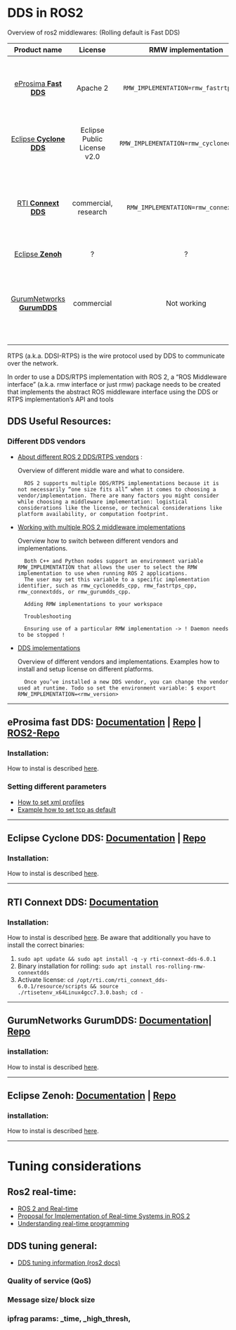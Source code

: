 # DDS in ROS2
Overview of ros2 middlewares: (Rolling default is Fast DDS)

| **Product name**          | **License**                   | **RMW implementation**    |**Status** | **Working?** |
| :-------------------:     | :----------:                  | :----------------------: | :-------------: | :---: |
| [eProsima **Fast DDS**](https://fast-dds.docs.eprosima.com/en/latest/)         | Apache 2                      | ``RMW_IMPLEMENTATION=rmw_fastrtps_cpp``      | Full support. **Default RMW**. Packaged with binary releases.| YES. out of the box|
| [Eclipse **Cyclone DDS**](https://projects.eclipse.org/projects/iot.cyclonedds)       | Eclipse Public License v2.0   | ``RMW_IMPLEMENTATION=rmw_cyclonedds_cpp``      | Full support. Packaged with binary releases. | YES. binary install |
| [RTI **Connext DDS**](https://www.rti.com/products)           | commercial, research          | ``RMW_IMPLEMENTATION=rmw_connextdds``      | Full support. Support included in binaries, but Connext installed separately. | YES. Need to install correct binary and license |
|[Eclipse **Zenoh**](https://zenoh.io/)  |?|?|?|?|
||||||
| [GurumNetworks **GurumDDS**](https://gurum.cc/index_eng)    | commercial                    |  Not working      | Community support. Support included in binaries, but GurumDDS installed separately. |NO. commercial license needed|

RTPS (a.k.a. DDSI-RTPS) is the wire protocol used by DDS to communicate over the network.

In order to use a DDS/RTPS implementation with ROS 2, a “ROS Middleware interface” (a.k.a. rmw interface or just rmw) package needs to be created that implements the abstract ROS middleware interface using the DDS or RTPS implementation’s API and tools

## DDS Useful Resources:

### Different DDS vendors
* [About different ROS 2 DDS/RTPS vendors](https://docs.ros.org/en/rolling/Concepts/About-Different-Middleware-Vendors.html) :  

    Overview of different middle ware and what to considere. 
    
        ROS 2 supports multiple DDS/RTPS implementations because it is not necessarily “one size fits all” when it comes to choosing a vendor/implementation. There are many factors you might consider while choosing a middleware implementation: logistical considerations like the license, or technical considerations like platform availability, or computation footprint.

* [Working with multiple ROS 2 middleware implementations](https://docs.ros.org/en/rolling/How-To-Guides/Working-with-multiple-RMW-implementations.html)

    Overview how to switch between different vendors and implementations.

        Both C++ and Python nodes support an environment variable RMW_IMPLEMENTATION that allows the user to select the RMW implementation to use when running ROS 2 applications.
        The user may set this variable to a specific implementation identifier, such as rmw_cyclonedds_cpp, rmw_fastrtps_cpp, rmw_connextdds, or rmw_gurumdds_cpp.

        Adding RMW implementations to your workspace

        Troubleshooting

        Ensuring use of a particular RMW implementation -> ! Daemon needs to be stopped !

* [DDS implementations](https://docs.ros.org/en/rolling/Installation/DDS-Implementations.html)

    Overview of different vendors and implementations. Examples how to install and setup license on different platforms.

        Once you’ve installed a new DDS vendor, you can change the vendor used at runtime. Todo so set the environment variable: $ export RMW_IMPLEMENTATION=<rmw_version>

***
##  eProsima fast DDS: [Documentation](https://fast-dds.docs.eprosima.com/en/latest/index.html) | [Repo](https://github.com/eProsima/Fast-DDS) | [ROS2-Repo](https://github.com/ros2/rmw_fastrtpsS)


### Installation:
How to instal is described [here](https://docs.ros.org/en/rolling/Installation/DDS-Implementations/Working-with-eProsima-Fast-DDS.html).

### Setting different parameters
* [How to set xml profiles](https://fast-dds.docs.eprosima.com/en/latest/fastdds/xml_configuration/xml_configuration.html#xml-profiles)
* [Example how to set tcp as default](https://answers.ros.org/question/370595/ros2-foxy-nodes-cant-communicate-through-docker-container-border/)




***
##  Eclipse Cyclone DDS: [Documentation](https://cyclonedds.io/docs/) | [Repo](https://github.com/eclipse-cyclonedds/cyclonedds)


### Installation:
How to instal is described [here](https://docs.ros.org/en/rolling/Installation/DDS-Implementations/Working-with-Eclipse-CycloneDDS.html).




***
##  RTI Connext DDS: [Documentation](https://community.rti.com/documentation)


### Installation:
How to instal is described [here](https://docs.ros.org/en/rolling/Installation/DDS-Implementations.html).
 Be aware that additionally you have to install the correct binaries: 
 1. ``sudo apt update && sudo apt install -q -y rti-connext-dds-6.0.1`` 
 2. Binary installation for rolling: ``sudo apt install ros-rolling-rmw-connextdds`` 
 3. Activate license: ``cd /opt/rti.com/rti_connext_dds-6.0.1/resource/scripts && source ./rtisetenv_x64Linux4gcc7.3.0.bash; cd -``






***
##  GurumNetworks GurumDDS: [Documentation](https://www.omgwiki.org/ddsf/doku.php?id=ddsf:public:guidebook:06_append:05_vendors:gurum)| [Repo](https://github.com/ros2/rmw_gurumdds)
### installation:
How to instal is described [here](https://docs.ros.org/en/rolling/Installation/DDS-Implementations/Working-with-GurumNetworks-GurumDDS.html#).




***
##  Eclipse Zenoh: [Documentation](https://zenoh.io/docs/getting-started/first-app/) | [Repo](https://github.com/eclipse-zenoh)
### installation:
How to instal is described [here](https://zenoh.io/blog/2021-04-28-ros2-integration/).


***

# Tuning considerations
## Ros2 real-time:
* [ROS 2 and Real-time](https://discourse.ros.org/t/ros-2-and-real-time/8796)
* [Proposal for Implementation of Real-time Systems in ROS 2](https://design.ros2.org/articles/realtime_proposal.html)
* [Understanding real-time programming](https://docs.ros.org/en/rolling/Tutorials/Demos/Real-Time-Programming.html)

## DDS tuning general:
* [DDS tuning information (ros2 docs)](https://docs.ros.org/en/rolling/How-To-Guides/DDS-tuning.html)
### Quality of service (QoS)
### Message size/ block size
### ipfrag params: _time, _high_thresh, 
